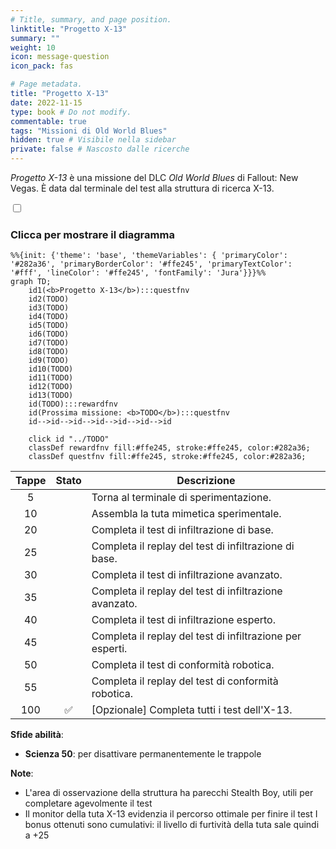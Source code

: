 ```yaml
---
# Title, summary, and page position.
linktitle: "Progetto X-13" 
summary: ""
weight: 10
icon: message-question
icon_pack: fas

# Page metadata.
title: "Progetto X-13"
date: 2022-11-15
type: book # Do not modify.
commentable: true
tags: "Missioni di Old World Blues"
hidden: true # Visibile nella sidebar
private: false # Nascosto dalle ricerche
---
```


<div class="fnv">


*Progetto X-13* è una missione del DLC *Old World Blues* di Fallout: New Vegas. È data dal terminale del test alla struttura di ricerca X-13.


<section class="chart-collapse">
<input type="checkbox" name="collapse2" id="handle2">
<h3 class="handle">
<label for="handle2">Clicca per mostrare il diagramma</label>
</h3>
<div class="content">

```mermaid
%%{init: {'theme': 'base', 'themeVariables': { 'primaryColor': '#282a36', 'primaryBorderColor': '#ffe245', 'primaryTextColor': '#fff', 'lineColor': '#ffe245', 'fontFamily': 'Jura'}}}%%
graph TD;
    id1(<b>Progetto X-13</b>):::questfnv
    id2(TODO)
    id3(TODO)
    id4(TODO)
    id5(TODO)
    id6(TODO)
    id7(TODO) 
    id8(TODO)
    id9(TODO)
    id10(TODO)
    id11(TODO)
    id12(TODO)
    id13(TODO) 
    id(TODO):::rewardfnv
    id(Prossima missione: <b>TODO</b>):::questfnv
    id-->id-->id-->id-->id-->id-->id
    
    click id "../TODO"
    classDef rewardfnv fill:#ffe245, stroke:#ffe245, color:#282a36;
    classDef questfnv fill:#ffe245, stroke:#ffe245, color:#282a36;
```

</div>
</section>

| Tappe |       Stato        | Descrizione |
|:-----:|:------------------:| ----------- |
|                           5                           |            | Torna al terminale di sperimentazione.                                                                                                                                      |
|                           10                          |            | Assembla la tuta mimetica sperimentale.                                                                                                                                     |
|                           20                          |            | Completa il test di infiltrazione di base.                                                                                                                                  |
|                           25                          |            | Completa il replay del test di infiltrazione di base.                                                                                                                       |
|                           30                          |            | Completa il test di infiltrazione avanzato.                                                                                                                                 |
|                           35                          |            | Completa il replay del test di infiltrazione avanzato.                                                                                                                      |
|                           40                          |            | Completa il test di infiltrazione esperto.                                                                                                                                  |
|                           45                          |            | Completa il replay del test di infiltrazione per esperti.                                                                                                                   |
|                           50                          |            | Completa il test di conformità robotica.                                                                                                                                    |
|                           55                          |            | Completa il replay del test di conformità robotica.                                                                                                                         |
|                          100                          | :white_check_mark: | [Opzionale] Completa tutti i test dell'X-13.                                                                                                                                |



**Sfide abilità**:
- **Scienza 50**: per disattivare permanentemente le trappole



**Note**:
- L'area di osservazione della struttura ha parecchi Stealth Boy, utili per completare agevolmente il test
- Il monitor della tuta X-13 evidenzia il percorso ottimale per finire il test
I bonus ottenuti sono cumulativi: il livello di furtività della tuta sale quindi a +25


</div>


